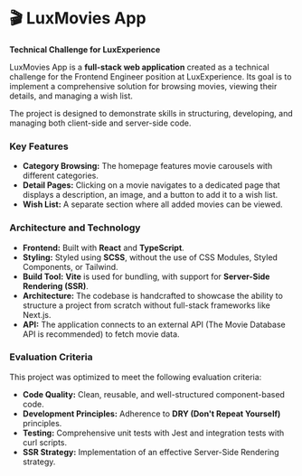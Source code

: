 # 🎬 LuxMovies App

**Technical Challenge for LuxExperience**

LuxMovies App is a **full-stack web application** created as a technical challenge for the Frontend Engineer position at LuxExperience. Its goal is to implement a comprehensive solution for browsing movies, viewing their details, and managing a wish list.

The project is designed to demonstrate skills in structuring, developing, and managing both client-side and server-side code.

### Key Features

- **Category Browsing:** The homepage features movie carousels with different categories.
- **Detail Pages:** Clicking on a movie navigates to a dedicated page that displays a description, an image, and a button to add it to a wish list.
- **Wish List:** A separate section where all added movies can be viewed.

### Architecture and Technology

- **Frontend:** Built with **React** and **TypeScript**.
- **Styling:** Styled using **SCSS**, without the use of CSS Modules, Styled Components, or Tailwind.
- **Build Tool:** **Vite** is used for bundling, with support for **Server-Side Rendering (SSR)**.
- **Architecture:** The codebase is handcrafted to showcase the ability to structure a project from scratch without full-stack frameworks like Next.js.
- **API:** The application connects to an external API (The Movie Database API is recommended) to fetch movie data.

### Evaluation Criteria

This project was optimized to meet the following evaluation criteria:

- **Code Quality:** Clean, reusable, and well-structured component-based code.
- **Development Principles:** Adherence to **DRY (Don't Repeat Yourself)** principles.
- **Testing:** Comprehensive unit tests with Jest and integration tests with curl scripts.
- **SSR Strategy:** Implementation of an effective Server-Side Rendering strategy.

